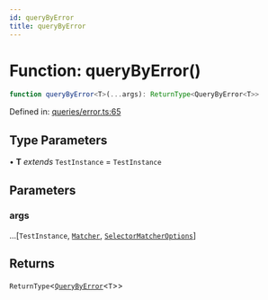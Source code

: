 ```yaml
---
id: queryByError
title: queryByError
---
```


<!-- DO NOT EDIT: this page is autogenerated from the type comments -->

# Function: queryByError()

```ts
function queryByError<T>(...args): ReturnType<QueryByError<T>>
```

Defined in: [queries/error.ts:65](https://github.com/Romulad/cli-testing-library/blob/main/packages/cli-testing-library/src/queries/error.ts#L65)

## Type Parameters

• **T** *extends* `TestInstance` = `TestInstance`

## Parameters

### args

...\[`TestInstance`, [`Matcher`](../../../type-aliases/matcher.md), [`SelectorMatcherOptions`](../../../interfaces/selectormatcheroptions.md)\]

## Returns

`ReturnType`\<[`QueryByError`](../type-aliases/querybyerror.md)\<`T`\>\>
